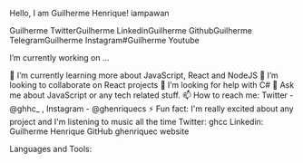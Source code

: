 
Hello, I am Guilherme Henrique!
iampawan

Guilherme TwitterGuilherme LinkedinGuilherme GithubGuilherme TelegramGuilherme Instagram#Guilherme Youtube

I’m currently working on ...

🌱 I’m currently learning more about JavaScript, React and NodeJS
👯 I’m looking to collaborate on React projects
🤔 I’m looking for help with C#
💬 Ask me about JavaScript or any tech related stuff.
📫 How to reach me: Twitter - @ghhc_ , Instagram - @ghenriquecs
⚡ Fun fact: I'm really excited about any project and I'm listening to music all the time
Twitter: ghcc Linkedin: Guilherme Henrique GitHub ghenriquec website

Languages and Tools:

       

